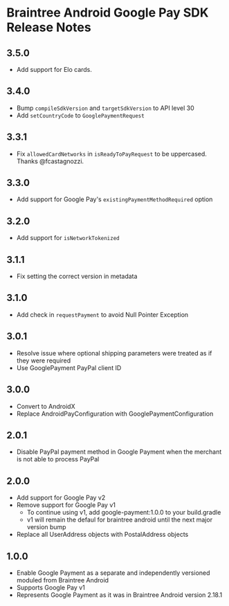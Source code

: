 # Braintree Android Google Pay SDK Release Notes

## 3.5.0

* Add support for Elo cards. 

## 3.4.0

* Bump `compileSdkVersion` and `targetSdkVersion` to API level 30
* Add `setCountryCode` to `GooglePaymentRequest`

## 3.3.1

* Fix `allowedCardNetworks` in `isReadyToPayRequest` to be uppercased. Thanks @fcastagnozzi.

## 3.3.0

* Add support for Google Pay's `existingPaymentMethodRequired` option

## 3.2.0

* Add support for `isNetworkTokenized`

## 3.1.1

* Fix setting the correct version in metadata

## 3.1.0

* Add check in `requestPayment` to avoid Null Pointer Exception

## 3.0.1

* Resolve issue where optional shipping parameters were treated as if they were required
* Use GooglePayment PayPal client ID

## 3.0.0

* Convert to AndroidX
* Replace AndroidPayConfiguration with GooglePaymentConfiguration

## 2.0.1

* Disable PayPal payment method in Google Payment when the merchant is not able to process PayPal

## 2.0.0

* Add support for Google Pay v2
* Remove support for Google Pay v1
  * To continue using v1, add google-payment:1.0.0 to your build.gradle
  * v1 will remain the defaul for braintree android until the next major version bump
* Replace all UserAddress objects with PostalAddress objects

## 1.0.0

* Enable Google Payment as a separate and independently versioned moduled from Braintree Android
* Supports Google Pay v1
* Represents Google Payment as it was in Braintree Android version 2.18.1

